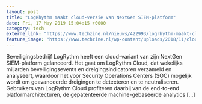 ```yaml
---
layout: post
title: "LogRhythm maakt cloud-versie van NextGen SIEM-platform"
date: Fri, 17 May 2019 15:04:15 +0000
category: tech
externe_link: "https://www.techzine.nl/nieuws/422993/logrhythm-maakt-cloud-versie-van-nextgen-siem-platform.html"
feature_image: "https://www.techzine.nl/wp-content/uploads/2018/11/cloud-security.jpg"
---
```


Beveiligingsbedrijf LogRythm heeft een cloud-variant van zijn NextGen SIEM-platform gelanceerd. Het gaat om LogRythm Cloud, dat wekelijks miljarden beveiligingsevents en dreigingsindicatoren verzameld en analyseert, waardoor het voor Security Operations Centers (SOC) mogelijk wordt om geavanceerde dreigingen te detecteren en te neutraliseren. Gebruikers van LogRythm Cloud profiteren daarbij van de end-to-end platformarchitecturen, de gepatenteerde machine-gebaseerde analytics [&#8230;]
